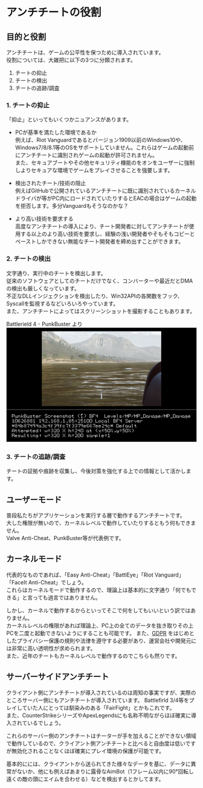 # アンチチートの役割

## 目的と役割
アンチチートは、ゲームの公平性を保つために導入されています。  
役割については、大雑把に以下の3つに分類されます。

1. チートの抑止
2. チートの検出
3. チートの追跡/調査

### 1. チートの抑止
「抑止」といってもいくつかニュアンスがあります。  

* PCが基準を満たした環境であるか  
例えば、Riot Vanguardであるとバージョン1909以前のWindows10や、Windows7/8/8.1等のOSをサポートしていません。これらはゲームの起動前にアンチチートに識別されゲームの起動が許可されません。  
また、セキュアブートやその他セキュリティ機能のをオンをユーザーに強制しよりセキュアな環境でゲームをプレイさせることを強要します。

* 検出されたチート/技術の阻止  
例えばGitHubで公開されているアンチチートに既に識別されているカーネルドライバが等がPC内にロードされていたりするとEACの場合はゲームの起動を拒否します。多分Vanguardもそうなのかな？

* より高い技術を要求する  
高度なアンチチートの導入により、チート開発者に対してアンチチートが使用する以上のより高い技術を要求し、経験の浅い開発者やそもそもコピーとペーストしかできない無能なチート開発者を締め出すことができます。

### 2. チートの検出
文字通り、実行中のチートを検出します。  
従来のソフトウェアとしてのチートだけでなく、コンバーターや最近だとDMAの検出も厳しくなっています。  
不正なDLLインジェクションを検出したり、Win32APIの各関数をフック、Syscallを監視するなどいろいろやっています。  
また、アンチチートによってはスクリーンショットを撮影することもあります。  

Battlerield 4 - PunkBuster より  
![PB](../image/PunkBusterSS.png)

### 3. チートの追跡/調査
チートの証拠や痕跡を収集し、今後対策を強化する上での情報として活かします。

## ユーザーモード
普段私たちがアプリケーションを実行する層で動作するアンチチートです。  
大した権限が無いので、カーネルレベルで動作していたりするともう何もできません。  
Valve Anti-Cheat、PunkBuster等が代表例です。

## カーネルモード
代表的なものであれば、「Easy Anti-Cheat」「BattlEye」「Riot Vanguard」「FaceIt Anti-Cheat」でしょう。  
これらはカーネルモードで動作するので、理論上は基本的に文字通り「何でもできる」と言っても過言ではありません。

しかし、カーネルで動作するからといってそこで何をしてもいいという訳ではありません。  
カーネルレベルの権限があれば理論上、PC上の全てのデータを抜き取りその上PCを二度と起動できないようにすることも可能です。
また、[GDPR](https://ja.wikipedia.org/wiki/EU%E4%B8%80%E8%88%AC%E3%83%87%E3%83%BC%E3%82%BF%E4%BF%9D%E8%AD%B7%E8%A6%8F%E5%89%87) をはじめとしたプライバシー保護の規則や法律を遵守する必要があり、運営会社や開発元には非常に高い透明性が求められます。  
また、近年のチートもカーネルレベルで動作するのでこちらも然りです。

## サーバーサイドアンチチート
クライアント側にアンチチートが導入されているのは周知の事実ですが、実際のところサーバー側にもアンチチートが導入されています。
Battlefirld 3/4等をプレイしていた人にとっては馴染みのある「FairFight」とかもこれです。  
また、CounterStrikeシリーズやApexLegendsにも名称不明ながらほぼ確実に導入されているでしょう。

これらのサーバー側のアンチチートはチーターが手を加えることができない領域で動作しているので、クライアント側アンチチートと比べると自由度は低いですが無効化されることなくほぼ確実にプレイ環境の保護が可能です。  

基本的にには、クライアントから送られてきた様々なデータを基に、データに異常がないか、他にも例えばあまりに露骨なAimBot（1フレーム以内に90°回転し遠くの敵の頭にエイムを合わせる）などを検出するとかしてます。